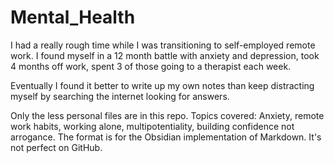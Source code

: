 # Mental_Health

I had a really rough time while I was transitioning to self-employed remote work.  I found myself in a 12 month battle with anxiety and depression, took 4 months off work, spent 3 of those going to a therapist each week.

Eventually I found it better to write up my own notes than keep distracting myself by searching the internet looking for answers.  

Only the less personal files are in this repo. Topics covered: Anxiety, remote work habits, working alone, multipotentiality, building confidence not arrogance.  The format is for the Obsidian implementation of Markdown.  It's not perfect on GitHub.
